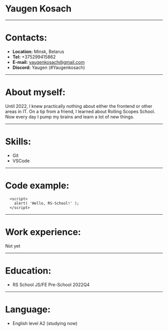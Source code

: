 # **Yaugen Kosach**

- - - - - - - - - - - - - - 

# Contacts:
* **Location:** Minsk, Belarus
* **Tel:** +375299415862
* **E-mail:** yaugenkosach@gmail.com
* **Discord:** Yaugen (#Yaugenkosach)

- - - - - - - - - - - - - - 

# About myself:
Until 2022, I knew practically nothing about either the frontend or other areas in IT. On a tip from a friend, I learned about Rolling Scopes School. Now every day I pump my brains and learn a lot of new things.

- - - - - - - - - - - - - - 

# Skills:
* Git
* VSCode

- - - - - - - - - - - - - - 

# Code example:
```
  <script>
    alert( 'Hello, RS-School!' );
  </script>
```

- - - - - - - - - - - - - 

# Work experience:
Not yet

- - - - - - - - - - - - - 

# Education:
* RS School JS/FE Pre-School 2022Q4

- - - - - - - - - - - - -

# Language:
* English level A2 (studying now)